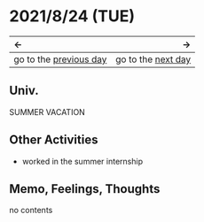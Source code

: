 # 2021/8/24 (TUE)
|←|→|
|:---|---:|
go to the [previous day](./23rd.md) | go to the [next day](./25th.md)

## Univ.
SUMMER VACATION

## Other Activities
- worked in the summer internship

## Memo, Feelings, Thoughts
no contents

